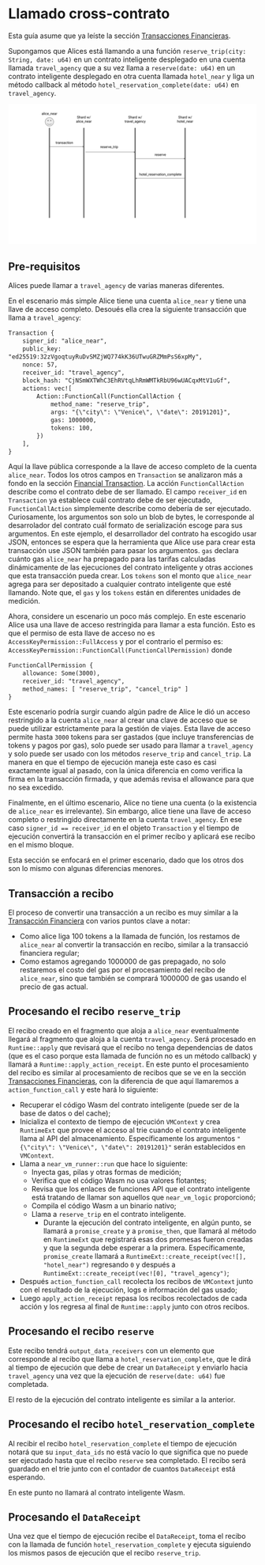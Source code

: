 # Llamado cross-contrato

Esta guía asume que ya leíste la sección [Transacciones Financieras](FinancialTransaction.md).

Supongamos que Alices está llamando a una función `reserve_trip(city: String, date: u64)` en un contrato inteligente desplegado en una
cuenta llamada `travel_agency` que a su vez llama a `reserve(date: u64)` en un contrato inteligente desplegado en otra cuenta llamada `hotel_near` y liga
un método callback al método `hotel_reservation_complete(date: u64)` en `travel_agency`.

<img src="../../images/receipt_flow_diagram.svg" />

## Pre-requisitos

Alices puede llamar a `travel_agency` de varias maneras diferentes.

En el escenario más simple Alice tiene una cuenta `alice_near` y tiene una llave de acceso completo.
Desoués ella crea la siguiente transacción que llama a `travel_agency`:

```
Transaction {
    signer_id: "alice_near",
    public_key: "ed25519:32zVgoqtuyRuDvSMZjWQ774kK36UTwuGRZMmPsS6xpMy",
    nonce: 57,
    receiver_id: "travel_agency",
    block_hash: "CjNSmWXTWhC3EhRVtqLhRmWMTkRbU96wUACqxMtV1uGf",
    actions: vec![
        Action::FunctionCall(FunctionCallAction {
            method_name: "reserve_trip",
            args: "{\"city\": \"Venice\", \"date\": 20191201}",
            gas: 1000000,
            tokens: 100,
        })
    ],
}
```

Aquí la llave pública corresponde a la llave de acceso completo de la cuenta `alice_near`. Todos los otros campos en `Transaction` se
analizaron más a fondo en la sección [Financial Transaction](FinancialTransaction.md). La acción `FunctionCallAction` describe como
el contrato debe de ser llamado. El campo `receiver_id` en `Transaction` ya establece cuál contrato debe de ser ejecutado,
`FunctionCallAction` simplemente describe como debería de ser ejecutado. Curiosamente, los argumentos son solo un blob de bytes,
le corresponde al desarrolador del contrato cuál formato de serialización escoge para sus argumentos. En este ejemplo, el desarrollador
del contrato ha escogido usar JSON, entonces se espera que la herramienta que Alice use para crear esta transacción use JSON también
para pasar los argumentos. `gas` declara cuánto gas `alice_near` ha prepagado para las tarifas calculadas dinámicamente de las ejecuciones del
contrato inteligente y otras acciones que esta transacción pueda crear. Los `tokens` son el monto que `alice_near` agrega
para ser depositado a cualquier contrato inteligente que esté llamando. Note que, el `gas` y los `tokens` están en diferentes unidades de
medición.

Ahora, considere un escenario un poco más complejo. En este escenario Alice usa una llave de acceso restringida para llamar a esta función.
Esto es que el permiso de esta llave de acceso no es `AccessKeyPermission::FullAccess` y por el contrario el permiso es: `AccessKeyPermission::FunctionCall(FunctionCallPermission)` donde

```
FunctionCallPermission {
    allowance: Some(3000),
    receiver_id: "travel_agency",
    method_names: [ "reserve_trip", "cancel_trip" ]
}
```

Este escenario podría surgir cuando algún padre de Alice le dió un acceso restringido a la cuenta `alice_near` al
crear una clave de acceso que se puede utilizar estrictamente para la gestión de viajes.
Esta llave de acceso permite hasta `3000` tokens para ser gastados (que incluye transferencias de tokens y pagos por gas), solo puede
ser usado para llamar a `travel_agency` y solo puede ser usado con los métodos `reserve_trip` and `cancel_trip`.
La manera en que el tiempo de ejecución maneja este caso es casi exactamente igual al pasado, con la única diferencia en como verifica
la firma en la transacción firmada, y que además revisa el allowance para que no sea excedido.

Finalmente, en el último escenario, Alice no tiene una cuenta (o la existencia de `alice_near` es irrelevante). Sin embargo,
alice tiene una llave de acceso completo o restringido directamente en la cuenta `travel_agency`. En ese caso `signer_id == receiver_id` en
el objeto `Transaction` y el tiempo de ejecución convertirá la transacción en el primer recibo y aplicará ese recibo en el mismo bloque.

Esta sección se enfocará en el primer escenario, dado que los otros dos son lo mismo con algunas diferencias menores.

## Transacción a recibo

El proceso de convertir una transacción a un recibo es muy similar a la [Transacción Financiera](FinancialTransaction.md)
con varios puntos clave a notar:

- Como alice liga 100 tokens a la llamada de función, los restamos de `alice_near` al convertir la transacción en recibo,
  similar a la transacció financiera regular;
- Como estamos agregando 1000000 de gas prepagado, no solo restaremos el costo del gas por el procesamiento del recibo de `alice_near`,
  sino que también se comprará 1000000 de gas usando el precio de gas actual.

## Procesando el recibo `reserve_trip`

El recibo creado en el fragmento que aloja a `alice_near` eventualmente llegará al fragmento que aloja a la cuenta `travel_agency`.
Será procesado en `Runtime::apply` que revisará que el recibo no tenga dependencias de datos (que es el caso porque esta llamada
de función no es un método callback) y llamará a `Runtime::apply_action_receipt`.
En este punto el procesamiento del recibo es similar al procesamiento de recibos que se ve en la sección [Transacciones Financieras](FinancialTransaction.md),
con la diferencia de que aquí llamaremos a `action_function_call` y este hará lo siguiente:

- Recuperar el código Wasm del contrato inteligente (puede ser de la base de datos o del cache);
- Inicializa el contexto de tiempo de ejecución `VMContext` y crea `RuntimeExt` que provee el acceso al trie cuando el contrato inteligente
  llama al API del almacenamiento. Específicamente los argumentos `"{\"city\": \"Venice\", \"date\": 20191201}"` serán establecidos en `VMContext`.
- Llama a `near_vm_runner::run` que hace lo siguiente:
  - Inyecta gas, pilas y otras formas de medición;
  - Verifica que el código Wasm no usa valores flotantes;
  - Revisa que los enlaces de funciones API que el contrato inteligente está tratando de llamar son aquellos que `near_vm_logic` proporcionó;
  - Compila el código Wasm a un binario nativo;
  - Llama a `reserve_trip` en el contrato inteligente.
    - Durante la ejecución del contrato inteligente, en algún punto, se llamará a `promise_create` y a `promise_then`, que llamará
      al método en `RuntimeExt` que registrará esas dos promesas fueron creadas y que la segunda debe
      esperar a la primera. Específicamente, `promise_create` llamará a `RuntimeExt::create_receipt(vec![], "hotel_near")`
      regresando `0` y después a `RuntimeExt::create_receipt(vec![0], "travel_agency")`;
- Después `action_function_call` recolecta los recibos de `VMContext` junto con el resultado de la ejecución, logs e información
  del gas usado;
- Luego `apply_action_receipt` repasa los recibos recolectados de cada acción y los regresa al final de `Runtime::apply` junto con
  otros recibos.

## Procesando el recibo `reserve`

Este recibo tendrá `output_data_receivers` con un elemento que corresponde al recibo que llama a `hotel_reservation_complete`,
que le dirá al tiempo de ejecución que debe de crear un `DataReceipt` y enviarlo hacia `travel_agency` una vez que la ejecución de `reserve(date: u64)` fue completada.

El resto de la ejecución del contrato inteligente es similar a la anterior.

## Procesando el recibo `hotel_reservation_complete`

Al recibir el recibo `hotel_reservation_complete` el tiempo de ejecución notará que su `input_data_ids` no está vacío
lo que significa que no puede ser ejecutado hasta que el recibo `reserve` sea completado. El recibo será guardado en el trie junto
con el contador de cuantos `DataReceipt` está esperando.

En este punto no llamará al contrato inteligente Wasm.

## Procesando el `DataReceipt`

Una vez que el tiempo de ejecución recibe el `DataReceipt`, toma el recibo con la llamada de función `hotel_reservation_complete`
y ejecuta siguiendo los mismos pasos de ejecución que el recibo `reserve_trip`.
